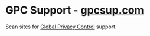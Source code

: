 # GPC Support - [gpcsup.com](https://gpcsup.com)

Scan sites for [Global Privacy Control](https://globalprivacycontrol.org/) support.
